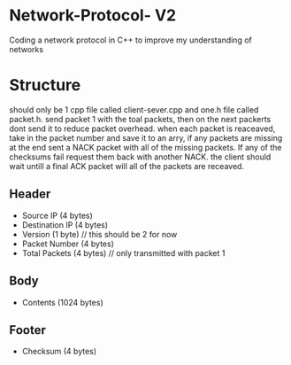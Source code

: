 # Network-Protocol- V2
Coding a network protocol in C++ to improve my understanding of networks

# Structure

should only be 1 cpp file called client-sever.cpp and one.h file called packet.h.
send packet 1 with the toal packets, then on the next packerts dont send it to reduce packet overhead.
when each packet is reaceaved, take in the packet number and save it to an arry, if any packets are missing at the end sent a NACK packet with all of the missing packets.
If any of the checksums fail request them back with another NACK.
the client should wait untill a final ACK packet will all of the packets are receaved.

## Header
- Source IP (4 bytes)
- Destination IP (4 bytes)
- Version (1 byte) // this should be 2 for now
- Packet Number (4 bytes)
- Total Packets (4 bytes) // only transmitted with packet 1

## Body 
- Contents (1024 bytes)

## Footer 
- Checksum (4 bytes)